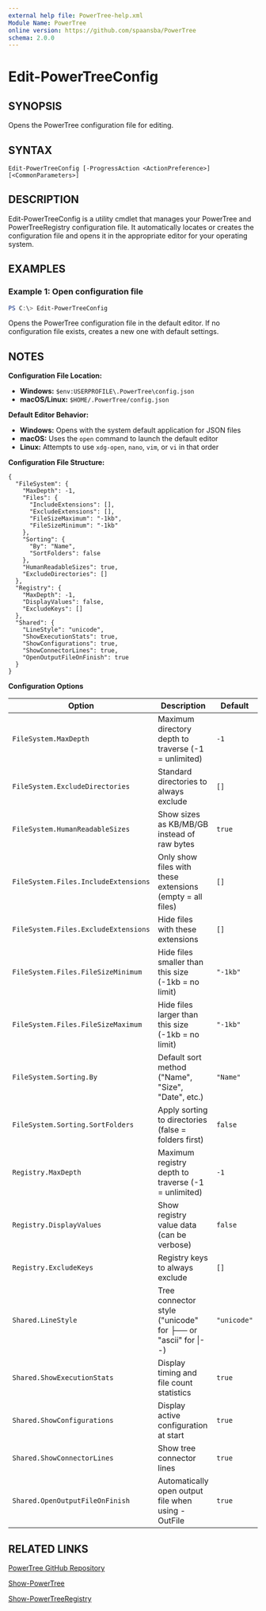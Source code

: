```yaml
---
external help file: PowerTree-help.xml
Module Name: PowerTree
online version: https://github.com/spaansba/PowerTree
schema: 2.0.0
---
```


# Edit-PowerTreeConfig

## SYNOPSIS

Opens the PowerTree configuration file for editing.

## SYNTAX

```
Edit-PowerTreeConfig [-ProgressAction <ActionPreference>] [<CommonParameters>]
```

## DESCRIPTION

Edit-PowerTreeConfig is a utility cmdlet that manages your PowerTree and PowerTreeRegistry configuration file. It automatically locates or creates the configuration file and opens it in the appropriate editor for your operating system.

## EXAMPLES

### Example 1: Open configuration file

```powershell
PS C:\> Edit-PowerTreeConfig
```

Opens the PowerTree configuration file in the default editor. If no configuration file exists, creates a new one with default settings.

## NOTES

**Configuration File Location:**

- **Windows:** `$env:USERPROFILE\.PowerTree\config.json`
- **macOS/Linux:** `$HOME/.PowerTree/config.json`

**Default Editor Behavior:**

- **Windows:** Opens with the system default application for JSON files
- **macOS:** Uses the `open` command to launch the default editor
- **Linux:** Attempts to use `xdg-open`, `nano`, `vim`, or `vi` in that order

**Configuration File Structure:**

```
{
  "FileSystem": {
    "MaxDepth": -1,
    "Files": {
      "IncludeExtensions": [],
      "ExcludeExtensions": [],
      "FileSizeMaximum": "-1kb",
      "FileSizeMinimum": "-1kb"
    },
    "Sorting": {
      "By": "Name",
      "SortFolders": false
    },
    "HumanReadableSizes": true,
    "ExcludeDirectories": []
  },
  "Registry": {
    "MaxDepth": -1,
    "DisplayValues": false,
    "ExcludeKeys": []
  },
  "Shared": {
    "LineStyle": "unicode",
    "ShowExecutionStats": true,
    "ShowConfigurations": true,
    "ShowConnectorLines": true,
    "OpenOutputFileOnFinish": true
  }
}
```

**Configuration Options**

| Option | Description | Default | Overridden By |
|--------|-------------|---------|---------------|
| `FileSystem.MaxDepth` | Maximum directory depth to traverse (-1 = unlimited) | `-1` | `-Depth` parameter |
| `FileSystem.ExcludeDirectories` | Standard directories to always exclude | `[]` | `-ExcludeDirectories` parameter |
| `FileSystem.HumanReadableSizes` | Show sizes as KB/MB/GB instead of raw bytes | `true` | Config file only |
| `FileSystem.Files.IncludeExtensions` | Only show files with these extensions (empty = all files) | `[]` | `-IncludeExtensions` parameter |
| `FileSystem.Files.ExcludeExtensions` | Hide files with these extensions | `[]` | `-ExcludeExtensions` parameter |
| `FileSystem.Files.FileSizeMinimum` | Hide files smaller than this size (-1kb = no limit) | `"-1kb"` | `-FileSizeMinimum` parameter |
| `FileSystem.Files.FileSizeMaximum` | Hide files larger than this size (-1kb = no limit) | `"-1kb"` | `-FileSizeMaximum` parameter |
| `FileSystem.Sorting.By` | Default sort method ("Name", "Size", "Date", etc.) | `"Name"` | `-Sort` and `-SortBy*` parameters |
| `FileSystem.Sorting.SortFolders` | Apply sorting to directories (false = folders first) | `false` | Config file only |
| `Registry.MaxDepth` | Maximum registry depth to traverse (-1 = unlimited) | `-1` | `-Depth` parameter |
| `Registry.DisplayValues` | Show registry value data (can be verbose) | `false` | `-DisplayValues` parameter |
| `Registry.ExcludeKeys` | Registry keys to always exclude | `[]` | `-ExcludeKeys` parameter |
| `Shared.LineStyle` | Tree connector style ("unicode" for ├── or "ascii" for \|--) | `"unicode"` | Config file only |
| `Shared.ShowExecutionStats` | Display timing and file count statistics | `true` | Config file only |
| `Shared.ShowConfigurations` | Display active configuration at start | `true` | Config file only |
| `Shared.ShowConnectorLines` | Show tree connector lines | `true` | Config file only |
| `Shared.OpenOutputFileOnFinish` | Automatically open output file when using -OutFile | `true` | Config file only |

## RELATED LINKS

[PowerTree GitHub Repository](https://github.com/spaansba/PowerTree)

[Show-PowerTree](Show-PowerTree.md)

[Show-PowerTreeRegistry](Show-PowerTreeRegistry.md)
